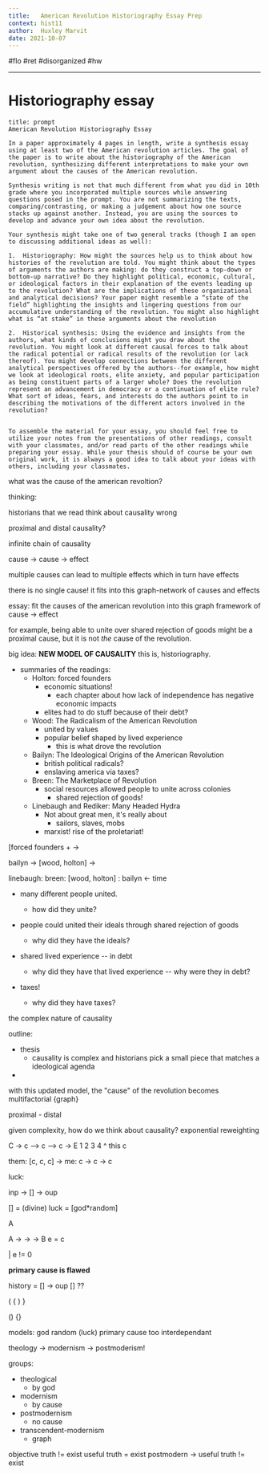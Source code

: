 ```yaml
---
title:   American Revolution Historiography Essay Prep
context: hist11
author:  Huxley Marvit
date: 2021-10-07
---
```


#flo #ret  #disorganized  #hw 

***
 
 # Historiography essay 


```ad-abstract
title: prompt
American Revolution Historiography Essay

In a paper approximately 4 pages in length, write a synthesis essay using at least two of the American revolution articles. The goal of the paper is to write about the historiography of the American revolution, synthesizing different interpretations to make your own argument about the causes of the American revolution. 

Synthesis writing is not that much different from what you did in 10th grade where you incorporated multiple sources while answering questions posed in the prompt. You are not summarizing the texts, comparing/contrasting, or making a judgement about how one source stacks up against another. Instead, you are using the sources to develop and advance your own idea about the revolution. 

Your synthesis might take one of two general tracks (though I am open to discussing additional ideas as well):

1.  Historiography: How might the sources help us to think about how histories of the revolution are told. You might think about the types of arguments the authors are making: do they construct a top-down or bottom-up narrative? Do they highlight political, economic, cultural, or ideological factors in their explanation of the events leading up to the revolution? What are the implications of these organizational and analytical decisions? Your paper might resemble a “state of the field” highlighting the insights and lingering questions from our accumulative understanding of the revolution. You might also highlight what is “at stake” in these arguments about the revolution
    
2.  Historical synthesis: Using the evidence and insights from the authors, what kinds of conclusions might you draw about the revolution. You might look at different causal forces to talk about the radical potential or radical results of the revolution (or lack thereof). You might develop connections between the different analytical perspectives offered by the authors--for example, how might we look at ideological roots, elite anxiety, and popular participation as being constituent parts of a larger whole? Does the revolution represent an advancement in democracy or a continuation of elite rule? What sort of ideas, fears, and interests do the authors point to in describing the motivations of the different actors involved in the revolution?
    

To assemble the material for your essay, you should feel free to utilize your notes from the presentations of other readings, consult with your classmates, and/or read parts of the other readings while preparing your essay. While your thesis should of course be your own original work, it is always a good idea to talk about your ideas with others, including your classmates.
```




what was the cause of the american revoltion?

thinking:

historians that we read think about causality wrong

proximal and distal causality?

infinite chain of causality


cause -> cause -> effect

multiple causes can lead to multiple effects which in turn have effects

there is no single cause! it fits into this graph-network of causes and effects

essay: fit the causes of the american revolution into this graph framework of cause -> effect
 
for example, being able to unite over shared rejection of goods might be a proximal cause, but it is not *the* cause of the revolution.
 
big idea: **NEW MODEL OF CAUSALITY** 
this is, historiography.
 
- summaries of the readings: 
	- Holton: forced founders
		- economic situations!
			- each chapter about how lack of independence has negative economic impacts
		- elites had to do stuff because of their debt?
	- Wood: The Radicalism of the American Revolution
		- united by values
		- popular belief shaped by lived experience
			- this is what drove the revolution
	- Bailyn: The Ideological Origins of the American Revolution
		- british political radicals?
		- enslaving america via taxes?
	- Breen: The Marketplace of Revolution
		- social resources allowed people to unite across colonies
			- shared rejection of goods!
	- Linebaugh and Rediker: Many Headed Hydra
		- Not about great men, it's really about
			- sailors, slaves, mobs
		- marxist! rise of the proletariat!
	
 
 
[forced founders +  ->  
 
bailyn -> [wood, holton] -> 

linebaugh: breen: [wood, holton] : bailyn
<- time

- many different people united.
	- how did they unite?
	
- people could united their ideals through shared rejection of goods
	- why did they have the ideals?
	
- shared lived experience -- in debt
	- why did they have that lived experience -- why were they in debt?
	
- taxes!
	- why did they have taxes?

 
 
the complex nature of causality 
 
outline:
- thesis 
	- causality is complex and historians pick a small piece that matches a ideological agenda
- 
 
 
 
 
with this updated model, the "cause" of the revolution becomes multifactorial
{graph}
 
proximal - distal 
 
 
 given complexity, how do we think about causality?
 exponential reweighting

C -> c --> c --> c -> E
1 		2 		3		4
^ this c
 
them: [c, c, c]  -> me: c -> c -> c


luck: 


inp -> [] -> oup

[] = (divine) luck = [god\*random]




A



A -> -> -> B
e = c

| e != 0

**primary cause is flawed**

history =  [] -> oup
[] ??

(		{ )		}

()
{}


models:
god
random (luck)
primary cause
	too interdependant


theology -> modernism -> postmoderism!

groups:

- theological
	- by god
- modernism 
	- by cause
- postmodernism
	- no cause
- transcendent-modernism
	- graph

objective truth != exist
useful truth = exist
postmodern -> useful truth != exist





















